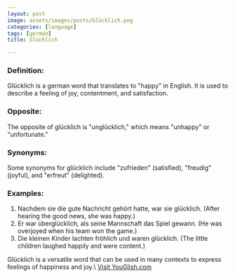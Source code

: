 ```yaml
---
layout: post
image: assets/images/posts/Glücklich.png
categories: [language]
tags: [german]
title: Glücklich

---
```


### Definition:
Glücklich is a german word that translates to "happy" in English. It is used to describe a feeling of joy, contentment, and satisfaction.

### Opposite:
The opposite of glücklich is "unglücklich," which means "unhappy" or "unfortunate."

### Synonyms:
Some synonyms for glücklich include "zufrieden" (satisfied), "freudig" (joyful), and "erfreut" (delighted).

### Examples:
1. Nachdem sie die gute Nachricht gehört hatte, war sie glücklich. (After hearing the good news, she was happy.)
2. Er war überglücklich, als seine Mannschaft das Spiel gewann. (He was overjoyed when his team won the game.)
3. Die kleinen Kinder lachten fröhlich und waren glücklich. (The little children laughed happily and were content.)

Glücklich is a versatile word that can be used in many contexts to express feelings of happiness and joy.\ <a id="yg-widget-0" class="youglish-widget" data-query="Glücklich" data-lang="german" data-components="8412" data-auto-start="0" data-bkg-color="theme_light" data-title="How%20to%20pronounce%20Glücklich%20in%20German"  rel="nofollow" href="https://youglish.com">Visit YouGlish.com</a><script async src="https://youglish.com/public/emb/widget.js" charset="utf-8"></script>